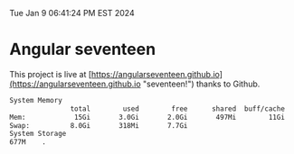 Tue Jan  9 06:41:24 PM EST 2024

# Angular seventeen


This project is live at [https://angularseventeen.github.io](https://angularseventeen.github.io "seventeen!") thanks to Github.

```bash
System Memory
               total        used        free      shared  buff/cache   available
Mem:            15Gi       3.0Gi       2.0Gi       497Mi        11Gi        12Gi
Swap:          8.0Gi       318Mi       7.7Gi
System Storage
677M	.
```
```bash

